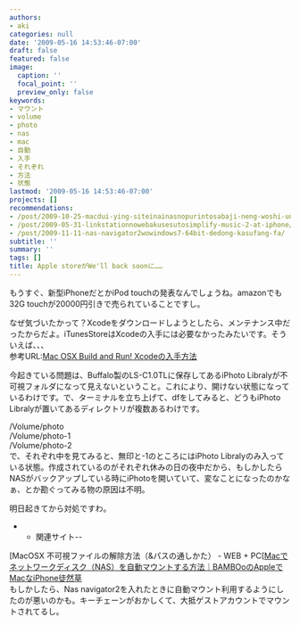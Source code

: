 ```yaml
---
authors:
- aki
categories: null
date: '2009-05-16 14:53:46-07:00'
draft: false
featured: false
image:
  caption: ''
  focal_point: ''
  preview_only: false
keywords:
- マウント
- volume
- photo
- nas
- mac
- 自動
- 入手
- それぞれ
- 方法
- 状態
lastmod: '2009-05-16 14:53:46-07:00'
projects: []
recommendations:
- /post/2009-10-25-macdui-ying-siteinainasnopurintosabaji-neng-woshi-uniha/
- /post/2009-05-31-linkstationnowebakusesutosimplify-music-2-at-iphone/
- /post/2009-11-11-nas-navigator2wowindows7-64bit-dedong-kasufang-fa/
subtitle: ''
summary: ''
tags: []
title: Apple storeがWe'll back soonに……
---
```


もうすぐ、新型iPhoneだとかiPod touchの発表なんでしょうね。amazonでも32G touchが20000円引きで売られていることですし。

なぜ気づいたかって？Xcodeをダウンロードしようとしたら、メンテナンス中だったからだよ。iTunesStoreはXcodeの入手には必要なかったみたいです。そういえば、、、  
参考URL:[Mac OSX Build and Run! Xcodeの入手方法](http://lightchaos.blog10.fc2.com/blog-category-10.html)

今起きている問題は、Buffalo製のLS-C1.0TLに保存してあるiPhoto Libralyが不可視フォルダになって見えないということ。これにより、開けない状態になっているわけです。で、ターミナルを立ち上げて、dfをしてみると、どうもiPhoto Libralyが置いてあるディレクトリが複数あるわけです。

/Volume/photo  
/Volume/photo-1  
/Volume/photo-2  
で、それぞれ中を見てみると、無印と-1のところにはiPhoto Libralyのみ入っている状態。作成されているのがそれぞれ休みの日の夜中だから、もしかしたらNASがバックアップしている時にiPhotoを開いていて、変なことになったのかなぁ、とか勘ぐってみる物の原因は不明。

明日起きてから対処ですわ。

- 
  - 関連サイト--

[MacOSX 不可視ファイルの解除方法（&パスの通しかた） - WEB + PC[[Macでネットワークディスク（NAS）を自動マウントする方法｜BAMBOoのAppleでMacなiPhone徒然草](http://ameblo.jp/z9dz9d/entry-10149021737.html)  
もしかしたら、Nas navigator2を入れたときに自動マウント利用するようにしたのが悪いのかも。キーチェーンがおかしくて、大抵ゲストアカウントでマウントされてるし。
